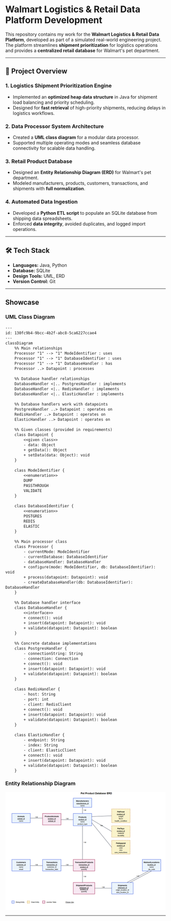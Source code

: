 # Walmart Logistics & Retail Data Platform Development

This repository contains my work for the **Walmart Logistics & Retail Data Platform**, developed as part of a simulated real-world engineering project.  
The platform streamlines **shipment prioritization** for logistics operations and provides a **centralized retail database** for Walmart's pet department.  

---

## 🚀 Project Overview

### **1. Logistics Shipment Prioritization Engine**
- Implemented an **optimized heap data structure** in Java for shipment load balancing and priority scheduling.
- Designed for **fast retrieval** of high-priority shipments, reducing delays in logistics workflows.

### **2. Data Processor System Architecture**
- Created a **UML class diagram** for a modular data processor.
- Supported multiple operating modes and seamless database connectivity for scalable data handling.

### **3. Retail Product Database**
- Designed an **Entity Relationship Diagram (ERD)** for Walmart's pet department.
- Modeled manufacturers, products, customers, transactions, and shipments with **full normalization**.

### **4. Automated Data Ingestion**
- Developed a **Python ETL script** to populate an SQLite database from shipping data spreadsheets.
- Enforced **data integrity**, avoided duplicates, and logged import operations.

---

## 🛠️ Tech Stack
- **Languages:** Java, Python
- **Database:** SQLite
- **Design Tools:** UML, ERD
- **Version Control:** Git

---

## Showcase

### UML Class Diagram
```mermaid
---
id: 130fc9b4-9bcc-4b2f-abc8-5ca6227ccae4
---
classDiagram
    %% Main relationships
    Processor "1" --> "1" ModeIdentifier : uses
    Processor "1" --> "1" DatabaseIdentifier : uses
    Processor "1" --> "1" DatabaseHandler : has
    Processor ..> Datapoint : processes
    
    %% Database handler relationships
    DatabaseHandler <|.. PostgresHandler : implements
    DatabaseHandler <|.. RedisHandler : implements
    DatabaseHandler <|.. ElasticHandler : implements
    
    %% Database handlers work with datapoints
    PostgresHandler ..> Datapoint : operates on
    RedisHandler ..> Datapoint : operates on
    ElasticHandler ..> Datapoint : operates on

    %% Given classes (provided in requirements)
    class Datapoint {
        <<given class>>
        - data: Object
        + getData(): Object
        + setData(data: Object): void
    }

    class ModeIdentifier {
        <<enumeration>>
        DUMP
        PASSTHROUGH
        VALIDATE
    }

    class DatabaseIdentifier {
        <<enumeration>>
        POSTGRES
        REDIS
        ELASTIC
    }

    %% Main processor class
    class Processor {
        - currentMode: ModeIdentifier
        - currentDatabase: DatabaseIdentifier
        - databaseHandler: DatabaseHandler
        + configure(mode: ModeIdentifier, db: DatabaseIdentifier): void
        + process(datapoint: Datapoint): void
        - createDatabaseHandler(db: DatabaseIdentifier): DatabaseHandler
    }

    %% Database handler interface
    class DatabaseHandler {
        <<interface>>
        + connect(): void
        + insert(datapoint: Datapoint): void
        + validate(datapoint: Datapoint): boolean
    }

    %% Concrete database implementations
    class PostgresHandler {
        - connectionString: String
        - connection: Connection
        + connect(): void
        + insert(datapoint: Datapoint): void
        + validate(datapoint: Datapoint): boolean
    }

    class RedisHandler {
        - host: String
        - port: int
        - client: RedisClient
        + connect(): void
        + insert(datapoint: Datapoint): void
        + validate(datapoint: Datapoint): boolean
    }

    class ElasticHandler {
        - endpoint: String
        - index: String
        - client: ElasticClient
        + connect(): void
        + insert(datapoint: Datapoint): void
        + validate(datapoint: Datapoint): boolean
    }
```

### Entity Relationship Diagram
![ERD](https://github.com/jayanthmani8045/WalmartGlobalTechASE/blob/main/Task%203%20ERD/ERD.png?raw=true)

---
